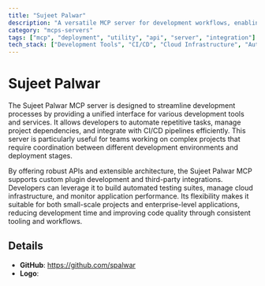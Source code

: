 ```yaml
---
title: "Sujeet Palwar"
description: "A versatile MCP server for development workflows, enabling seamless integration with multiple tools and platforms."
category: "mcps-servers"
tags: ["mcp", "deployment", "utility", "api", "server", "integration"]
tech_stack: ["Development Tools", "CI/CD", "Cloud Infrastructure", "Automated Testing", "API Integration"]
---
```


# Sujeet Palwar

The Sujeet Palwar MCP server is designed to streamline development processes by providing a unified interface for various development tools and services. It allows developers to automate repetitive tasks, manage project dependencies, and integrate with CI/CD pipelines efficiently. This server is particularly useful for teams working on complex projects that require coordination between different development environments and deployment stages.

By offering robust APIs and extensible architecture, the Sujeet Palwar MCP supports custom plugin development and third-party integrations. Developers can leverage it to build automated testing suites, manage cloud infrastructure, and monitor application performance. Its flexibility makes it suitable for both small-scale projects and enterprise-level applications, reducing development time and improving code quality through consistent tooling and workflows.

## Details

- **GitHub**: https://github.com/spalwar
- **Logo**: 
